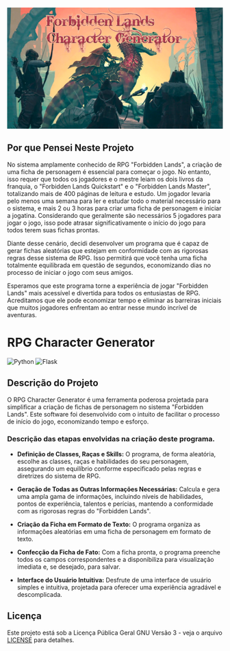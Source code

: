 ![Cover](https://raw.githubusercontent.com/Kaike-Vitorino/Gerador-De-Ficha-RPG-FL/main/Artes_Ficha_Livro/Artes_Front/FL%20-%20Generator%20-%20Background_Inicial.png)

## Por que Pensei Neste Projeto

No sistema amplamente conhecido de RPG "Forbidden Lands", a criação de uma ficha de personagem é essencial para começar o jogo. No entanto, isso requer que todos os jogadores e o mestre leiam os dois livros da franquia, o "Forbidden Lands Quickstart" e o "Forbidden Lands Master", totalizando mais de 400 páginas de leitura e estudo. Um jogador levaria pelo menos uma semana para ler e estudar todo o material necessário para o sistema, e mais 2 ou 3 horas para criar uma ficha de personagem e iniciar a jogatina. Considerando que geralmente são necessários 5 jogadores para jogar o jogo, isso pode atrasar significativamente o início do jogo para todos terem suas fichas prontas.

Diante desse cenário, decidi desenvolver um programa que é capaz de gerar fichas aleatórias que estejam em conformidade com as rigorosas regras desse sistema de RPG. Isso permitirá que você tenha uma ficha totalmente equilibrada em questão de segundos, economizando dias no processo de iniciar o jogo com seus amigos.

Esperamos que este programa torne a experiência de jogar "Forbidden Lands" mais acessível e divertida para todos os entusiastas de RPG. Acreditamos que ele pode economizar tempo e eliminar as barreiras iniciais que muitos jogadores enfrentam ao entrar nesse mundo incrível de aventuras.

# RPG Character Generator
![Python](https://img.shields.io/badge/Python-3776AB?style=for-the-badge&logo=python&logoColor=white)
![Flask](https://img.shields.io/badge/Flask-092E20?style=for-the-badge&logo=flask&logoColor=white)

## Descrição do Projeto

O RPG Character Generator é uma ferramenta poderosa projetada para simplificar a criação de fichas de personagem no sistema "Forbidden Lands". Este software foi desenvolvido com o intuito de facilitar o processo de início do jogo, economizando tempo e esforço.

### Descrição das etapas envolvidas na criação deste programa.

- **Definição de Classes, Raças e Skills:** O programa, de forma aleatória, escolhe as classes, raças e habilidades do seu personagem, assegurando um equilíbrio conforme especificado pelas regras e diretrizes do sistema de RPG.

- **Geração de Todas as Outras Informações Necessárias:** Calcula e gera uma ampla gama de informações, incluindo níveis de habilidades, pontos de experiência, talentos e perícias, mantendo a conformidade com as rigorosas regras do "Forbidden Lands".

- **Criação da Ficha em Formato de Texto:** O programa organiza as informações aleatórias em uma ficha de personagem em formato de texto.

- **Confecção da Ficha de Fato:** Com a ficha pronta, o programa preenche todos os campos correspondentes e a disponibiliza para visualização imediata e, se desejado, para salvar.

- **Interface do Usuário Intuitiva:** Desfrute de uma interface de usuário simples e intuitiva, projetada para oferecer uma experiência agradável e descomplicada.

## Licença

Este projeto está sob a Licença Pública Geral GNU Versão 3 - veja o arquivo [LICENSE](LICENSE.md) para detalhes.
